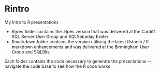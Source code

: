 Rintro
======

My Intro to R presentations

 - Rpres folder contains the .Rpes version that was delivered at the Cardiff SQL Server User Group and SQLSaturday Exeter
 - Rmarkdown folder contains the version utilising the latest Rstudio / R markdown enhancements and was delivered at the Birmingham User Group and SQLBits

Each folder contains the code necessary to generate the presentations -- navigate the code base to see how the R code works
